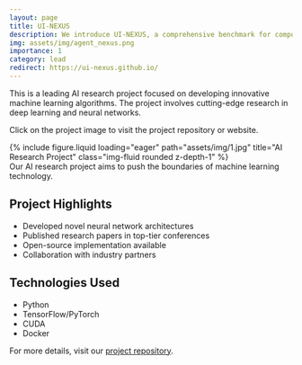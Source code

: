 ```yaml
---
layout: page
title: UI-NEXUS
description: We introduce UI-NEXUS, a comprehensive benchmark for compositional mobile device operation tasks. And we propose Agent-NEXUS, a scheduling system for compositional task automation.
img: assets/img/agent_nexus.png
importance: 1
category: lead
redirect: https://ui-nexus.github.io/
---
```


This is a leading AI research project focused on developing innovative machine learning algorithms. The project involves cutting-edge research in deep learning and neural networks.

Click on the project image to visit the project repository or website.

<div class="row">
    <div class="col-sm mt-3 mt-md-0">
        {% include figure.liquid loading="eager" path="assets/img/1.jpg" title="AI Research Project" class="img-fluid rounded z-depth-1" %}
    </div>
</div>
<div class="caption">
    Our AI research project aims to push the boundaries of machine learning technology.
</div>

## Project Highlights

- Developed novel neural network architectures
- Published research papers in top-tier conferences
- Open-source implementation available
- Collaboration with industry partners

## Technologies Used

- Python
- TensorFlow/PyTorch
- CUDA
- Docker

For more details, visit our [project repository](https://github.com/your-username/ai-research-project). 